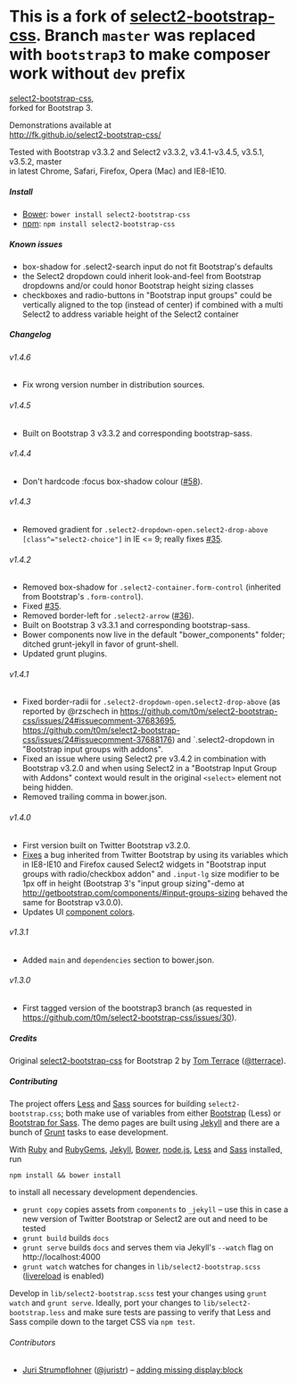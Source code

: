 # This is a fork of [select2-bootstrap-css](https://github.com/t0m/select2-bootstrap-css/tree/bootstrap3). Branch `master` was replaced with `bootstrap3` to make composer work without `dev` prefix

[select2-bootstrap-css](https://github.com/t0m/select2-bootstrap-css),  
forked for Bootstrap 3.

Demonstrations available at  
http://fk.github.io/select2-bootstrap-css/

Tested with Bootstrap v3.3.2 and Select2 v3.3.2, v3.4.1-v3.4.5, v3.5.1, v3.5.2, master  
in latest Chrome, Safari, Firefox, Opera (Mac) and IE8-IE10.

##### Install

 * [Bower](http://bower.io/): `bower install select2-bootstrap-css`
 * [npm](http://npmjs.org/): `npm install select2-bootstrap-css`

##### Known issues

 * box-shadow for .select2-search input do not fit Bootstrap's defaults
 * the Select2 dropdown could inherit look-and-feel from Bootstrap dropdowns and/or could honor Bootstrap height sizing classes
 * checkboxes and radio-buttons in "Bootstrap input groups" could be vertically aligned to the top (instead of center) if combined with a multi Select2 to address variable height of the Select2 container

##### Changelog

###### v1.4.6

 * Fix wrong version number in distribution sources.

###### v1.4.5

 * Built on Bootstrap 3 v3.3.2 and corresponding bootstrap-sass.

###### v1.4.4

 * Don't hardcode :focus box-shadow colour ([#58](https://github.com/t0m/select2-bootstrap-css/issues/58)).

###### v1.4.3

 * Removed gradient for `.select2-dropdown-open.select2-drop-above [class^="select2-choice"]` in IE <= 9; really fixes [#35](https://github.com/t0m/select2-bootstrap-css/issues/35).

###### v1.4.2

 * Removed box-shadow for `.select2-container.form-control` (inherited from Bootstrap's `.form-control`).
 * Fixed [#35](https://github.com/t0m/select2-bootstrap-css/issues/35).
 * Removed border-left for `.select2-arrow` ([#36](https://github.com/t0m/select2-bootstrap-css/issues/36)).
 * Built on Bootstrap 3 v3.3.1 and corresponding bootstrap-sass.
 * Bower components now live in the default "bower_components" folder; ditched grunt-jekyll in favor of grunt-shell.
 * Updated grunt plugins.

###### v1.4.1

 * Fixed border-radii for `.select2-dropdown-open.select2-drop-above` (as reported by @rzschech in https://github.com/t0m/select2-bootstrap-css/issues/24#issuecomment-37683695, https://github.com/t0m/select2-bootstrap-css/issues/24#issuecomment-37688176) and `.select2-dropdown in "Bootstrap input groups with addons".
 * Fixed an issue where using Select2 pre v3.4.2 in combination with Bootstrap v3.2.0 and when using Select2 in a "Bootstrap Input Group with Addons" context would result in the original `<select>` element not being hidden.
 * Removed trailing comma in bower.json.

###### v1.4.0

 * First version built on Twitter Bootstrap v3.2.0.
 * [Fixes](https://github.com/t0m/select2-bootstrap-css/compare/v1.3.1...v1.4.0#diff-c3edd22c1ff48e2129219a4de833349dL87) a bug inherited from Twitter Bootstrap by using its variables which in IE8-IE10 and Firefox caused Select2 widgets in "Bootstrap input groups with radio/checkbox addon" and `.input-lg` size modifier to be 1px off in height (Bootstrap 3's "input group sizing"-demo at http://getbootstrap.com/components/#input-groups-sizing behaved the same for Bootstrap v3.0.0).
 * Updates UI [component colors](https://github.com/t0m/select2-bootstrap-css/compare/v1.3.1...v1.4.0#diff-c3edd22c1ff48e2129219a4de833349dL224).

###### v1.3.1

 * Added `main` and `dependencies` section to bower.json.

###### v1.3.0

 * First tagged version of the bootstrap3 branch (as requested in https://github.com/t0m/select2-bootstrap-css/issues/30).

##### Credits

 Original [select2-bootstrap-css](https://github.com/t0m/select2-bootstrap-css) for Bootstrap 2 by [Tom Terrace](https://github.com/t0m) ([@tterrace](https://twitter.com/tterrace)).

##### Contributing

The project offers [Less](http://lesscss.org/) and [Sass](http://sass-lang.com/) sources for building `select2-bootstrap.css`; both make use of variables from either [Bootstrap](https://github.com/twbs/bootstrap) (Less) or [Bootstrap for Sass](https://github.com/twbs/bootstrap-sass). The demo pages are built using [Jekyll](http://jekyllrb.com/) and there are a bunch of [Grunt](http://gruntjs.com/) tasks to ease development.

With [Ruby](https://www.ruby-lang.org/en/downloads/) and [RubyGems](http://rubygems.org/pages/download), [Jekyll](http://jekyllrb.com/), [Bower](http://bower.io/), [node.js](http://nodejs.org/), [Less](http://lesscss.org/) and [Sass](http://sass-lang.com/) installed, run

    npm install && bower install

to install all necessary development dependencies.

 * `grunt copy` copies assets from `components` to `_jekyll` – use this in case a new version of Twitter Bootstrap or Select2 are out and need to be tested
 * `grunt build` builds `docs`
 * `grunt serve` builds `docs` and serves them via Jekyll's `--watch` flag on http://localhost:4000
 * `grunt watch` watches for changes in `lib/select2-bootstrap.scss` ([livereload](https://github.com/gruntjs/grunt-contrib-watch#optionslivereload) is enabled)

Develop in `lib/select2-bootstrap.scss` test your changes using `grunt watch` and `grunt serve`. Ideally, port your changes to `lib/select2-bootstrap.less` and make sure tests are passing to verify that Less and Sass compile down to the target CSS via `npm test`.

###### Contributors

 * [Juri Strumpflohner](https://github.com/juristr) ([@juristr](https://twitter.com/juristr)) – [adding missing display:block](https://github.com/fk/select2-bootstrap-css/pull/1)
